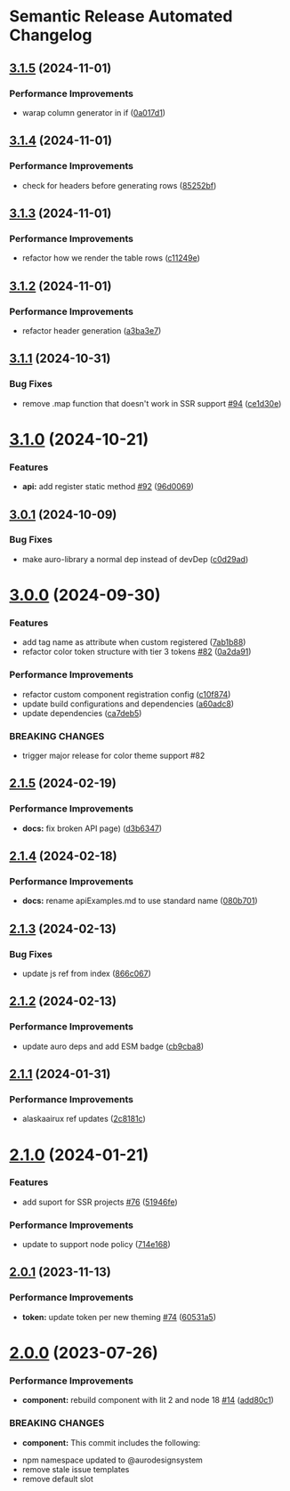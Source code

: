 # Semantic Release Automated Changelog

## [3.1.5](https://github.com/AlaskaAirlines/auro-table/compare/v3.1.4...v3.1.5) (2024-11-01)


### Performance Improvements

* warap column generator in if ([0a017d1](https://github.com/AlaskaAirlines/auro-table/commit/0a017d1b8585c9b76fed4d932872ec4ac95175e8))

## [3.1.4](https://github.com/AlaskaAirlines/auro-table/compare/v3.1.3...v3.1.4) (2024-11-01)


### Performance Improvements

* check for headers before generating rows ([85252bf](https://github.com/AlaskaAirlines/auro-table/commit/85252bf034d95f4eafad8f4caf2acc9b1925de67))

## [3.1.3](https://github.com/AlaskaAirlines/auro-table/compare/v3.1.2...v3.1.3) (2024-11-01)


### Performance Improvements

* refactor how we render the table rows ([c11249e](https://github.com/AlaskaAirlines/auro-table/commit/c11249e58265ae84ed3b6284756238cd17a2b301))

## [3.1.2](https://github.com/AlaskaAirlines/auro-table/compare/v3.1.1...v3.1.2) (2024-11-01)


### Performance Improvements

* refactor header generation ([a3ba3e7](https://github.com/AlaskaAirlines/auro-table/commit/a3ba3e730ade5c19c81b5e948c120e329de22838))

## [3.1.1](https://github.com/AlaskaAirlines/auro-table/compare/v3.1.0...v3.1.1) (2024-10-31)


### Bug Fixes

* remove .map function that doesn't work in SSR support [#94](https://github.com/AlaskaAirlines/auro-table/issues/94) ([ce1d30e](https://github.com/AlaskaAirlines/auro-table/commit/ce1d30ed73ad8f3f87366302c3e139211ad5def6))

# [3.1.0](https://github.com/AlaskaAirlines/auro-table/compare/v3.0.1...v3.1.0) (2024-10-21)


### Features

* **api:** add register static method [#92](https://github.com/AlaskaAirlines/auro-table/issues/92) ([96d0069](https://github.com/AlaskaAirlines/auro-table/commit/96d00699534ebd2fbc4043dd2e3b0445c74653db))

## [3.0.1](https://github.com/AlaskaAirlines/auro-table/compare/v3.0.0...v3.0.1) (2024-10-09)


### Bug Fixes

* make auro-library a normal dep instead of devDep ([c0d29ad](https://github.com/AlaskaAirlines/auro-table/commit/c0d29ad37af639964544b2502a5f68459af02b44))

# [3.0.0](https://github.com/AlaskaAirlines/auro-table/compare/v2.1.5...v3.0.0) (2024-09-30)


### Features

* add tag name as attribute when custom registered ([7ab1b88](https://github.com/AlaskaAirlines/auro-table/commit/7ab1b88f34cb8bbb70d63e7ffd685dcbeca0f6ce))
* refactor color token structure with tier 3 tokens [#82](https://github.com/AlaskaAirlines/auro-table/issues/82) ([0a2da91](https://github.com/AlaskaAirlines/auro-table/commit/0a2da9107a731a7a0c126cb869d084665306b8e8))


### Performance Improvements

* refactor custom component registration config ([c10f874](https://github.com/AlaskaAirlines/auro-table/commit/c10f874255b79c0fbb04cadaac0fa789b6ab7f01))
* update build configurations and dependencies ([a60adc8](https://github.com/AlaskaAirlines/auro-table/commit/a60adc83728825d8aa59c38e45edc5507e2c32f7))
* update dependencies ([ca7deb5](https://github.com/AlaskaAirlines/auro-table/commit/ca7deb54a980ebafaa0d9258cb14a17e70bed4f3))


### BREAKING CHANGES

* trigger major release for color theme support #82

## [2.1.5](https://github.com/AlaskaAirlines/auro-table/compare/v2.1.4...v2.1.5) (2024-02-19)


### Performance Improvements

* **docs:** fix broken API page) ([d3b6347](https://github.com/AlaskaAirlines/auro-table/commit/d3b634713f4ce29956f1aec833fff995aec489d7))

## [2.1.4](https://github.com/AlaskaAirlines/auro-table/compare/v2.1.3...v2.1.4) (2024-02-18)


### Performance Improvements

* **docs:** rename apiExamples.md to use standard name ([080b701](https://github.com/AlaskaAirlines/auro-table/commit/080b70121d17409ee3b7b7ad51f83a28c7be819d))

## [2.1.3](https://github.com/AlaskaAirlines/auro-table/compare/v2.1.2...v2.1.3) (2024-02-13)


### Bug Fixes

* update js ref from index ([866c067](https://github.com/AlaskaAirlines/auro-table/commit/866c067d48ecf8df64ff7a67c4dbc673773a527b))

## [2.1.2](https://github.com/AlaskaAirlines/auro-table/compare/v2.1.1...v2.1.2) (2024-02-13)


### Performance Improvements

* update auro deps and add ESM badge ([cb9cba8](https://github.com/AlaskaAirlines/auro-table/commit/cb9cba8105b9f7a6600472c898015e6285b288d3))

## [2.1.1](https://github.com/AlaskaAirlines/auro-table/compare/v2.1.0...v2.1.1) (2024-01-31)


### Performance Improvements

* alaskaairux ref updates ([2c8181c](https://github.com/AlaskaAirlines/auro-table/commit/2c8181c1bfb24ba4288224e810829f2d7a9991d9))

# [2.1.0](https://github.com/AlaskaAirlines/auro-table/compare/v2.0.1...v2.1.0) (2024-01-21)


### Features

* add suport for SSR projects [#76](https://github.com/AlaskaAirlines/auro-table/issues/76) ([51946fe](https://github.com/AlaskaAirlines/auro-table/commit/51946fe3f51ff73161e1f05c8e324a8df2797b3a))


### Performance Improvements

* update to support node policy ([714e168](https://github.com/AlaskaAirlines/auro-table/commit/714e168186d0b77bc006c767a5a75dbc4efb1721))

## [2.0.1](https://github.com/AlaskaAirlines/auro-table/compare/v2.0.0...v2.0.1) (2023-11-13)


### Performance Improvements

* **token:** update token per new theming [#74](https://github.com/AlaskaAirlines/auro-table/issues/74) ([60531a5](https://github.com/AlaskaAirlines/auro-table/commit/60531a58c22c395908dd9e3072f6233f6c12c5df))

# [2.0.0](https://github.com/AlaskaAirlines/auro-table/compare/v1.0.2...v2.0.0) (2023-07-26)


### Performance Improvements

* **component:** rebuild component with lit 2 and node 18 [#14](https://github.com/AlaskaAirlines/auro-table/issues/14) ([add80c1](https://github.com/AlaskaAirlines/auro-table/commit/add80c1bb16ec09e9e3316c1ce6f319217d63d8d))


### BREAKING CHANGES

* **component:** This commit includes the following:

- npm namespace updated to @aurodesignsystem
- remove stale issue templates
- remove default slot
